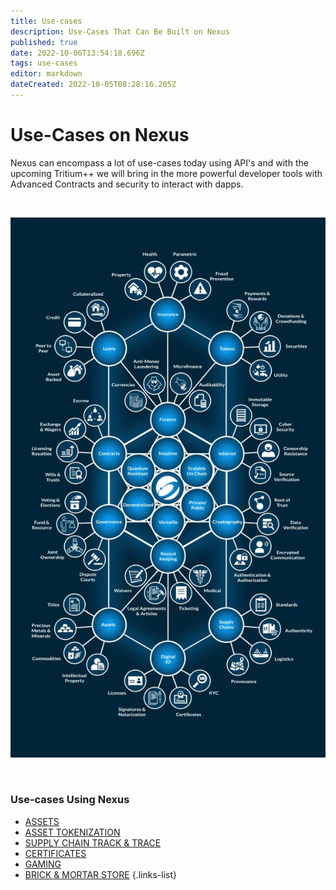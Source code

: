 ```yaml
---
title: Use-cases
description: Use-Cases That Can Be Built on Nexus
published: true
date: 2022-10-06T13:54:18.696Z
tags: use-cases
editor: markdown
dateCreated: 2022-10-05T08:28:16.205Z
---
```


# Use-Cases on Nexus

Nexus can encompass a lot of use-cases today using API's and with the upcoming Tritium++ we will bring in the more powerful developer tools with Advanced Contracts and security to interact with dapps.

&nbsp;

![usecase.webp](/usecase.webp#center)

&nbsp;

### Use-cases Using Nexus

- [ASSETS](/use-cases/use-cases-on-nexus/assets-nfts/README)
- [ASSET TOKENIZATION](/use-cases/use-cases-on-nexus/assets-nfts/asset-tokenization)
- [SUPPLY CHAIN TRACK & TRACE](/use-cases/use-cases-on-nexus/supply-chain-track-and-trace)
- [CERTIFICATES](/use-cases/use-cases-on-nexus/certificates)
- [GAMING](/use-cases/use-cases-on-nexus/gaming)
- [BRICK & MORTAR STORE](/use-cases/use-cases-on-nexus/brick-and-mortar-store)
{.links-list}
